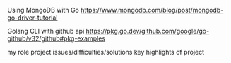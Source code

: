 Using MongoDB with Go
https://www.mongodb.com/blog/post/mongodb-go-driver-tutorial

Golang CLI with github api
https://pkg.go.dev/github.com/google/go-github/v32/github#pkg-examples







my role
project issues/difficulties/solutions
key highlights of project